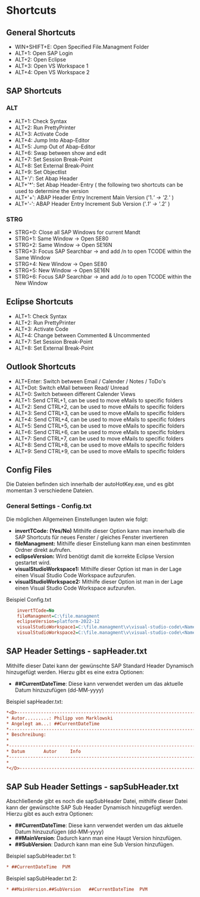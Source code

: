 # Shortcuts

## General Shortcuts

- WIN+SHIFT+E: Open Specified File.Managment Folder
- ALT+1: Open SAP Login
- ALT+2: Open Eclipse
- ALT+3: Open VS Workspace 1
- ALT+4: Open VS Workspace 2

## SAP Shortcuts

### ALT

- ALT+1:    Check Syntax
- ALT+2:    Run PrettyPrinter
- ALT+3:    Activate Code
- ALT+4:    Jump Into Abap-Editor
- ALT+5:    Jump Out of Abap-Editor
- ALT+6:    Swap between show and edit
- ALT+7:    Set Session Break-Point
- ALT+8:    Set External Break-Point
- ALT+9:    Set Objectlist
- ALT+'/':  Set Abap Header
- ALT+'*':  Set Abap Header-Entry ( the following two shortcuts can be used to determine the version
- ALT+'+':  ABAP Header Entry Increment Main Version ('1.*' -> '2.*' )
- ALT+'-':  ABAP Header Entry Increment Sub Version  ('*.1' -> '*.2' )

### STRG

- STRG+0: Close all SAP Windows for current Mandt
- STRG+1: Same Window -> Open SE80
- STRG+2: Same Window -> Open SE16N
- STRG+3: Focus SAP Searchbar -> and add /n to open TCODE within the Same Window
- STRG+4: New Window -> Open SE80
- STRG+5: New Window -> Open SE16N
- STRG+6: Focus SAP Searchbar -> and add /o to open TCODE within the New Window

## Eclipse Shortcuts

- ALT+1:    Check Syntax
- ALT+2:    Run PrettyPrinter
- ALT+3:    Activate Code
- ALT+4:    Change between Commented & Uncommented
- ALT+7:    Set Session Break-Point
- ALT+8:    Set External Break-Point

## Outlook Shortcuts

- ALT+Enter:    Switch between Email / Calender / Notes / ToDo's
- ALT+Dot:      Switch eMail between Read/ Unread
- ALT+0:        Switch between different Calender Views
- ALT+1:        Send CTRL+1, can be used to move eMails to specific folders
- ALT+2:        Send CTRL+2, can be used to move eMails to specific folders
- ALT+3:        Send CTRL+3, can be used to move eMails to specific folders
- ALT+4:        Send CTRL+4, can be used to move eMails to specific folders
- ALT+5:        Send CTRL+5, can be used to move eMails to specific folders
- ALT+6:        Send CTRL+6, can be used to move eMails to specific folders
- ALT+7:        Send CTRL+7, can be used to move eMails to specific folders
- ALT+8:        Send CTRL+8, can be used to move eMails to specific folders
- ALT+9:        Send CTRL+9, can be used to move eMails to specific folders

## Config Files

Die Dateien befinden sich innerhalb der autoHotKey.exe, und es gibt momentan 3 verschiedene Dateien.

### General Settings - Config.txt

Die möglichen Allgemeinen Einstellungen lauten wie folgt:

- **invertTCode: (Yes/No)** Mithilfe dieser Option kann man innerhalb die SAP Shortcuts für neues Fenster / gleiches Fenster invertieren
- **fileManagment:** Mithilfe dieser Einstellung kann man einen bestimmten Ordner direkt aufrufen.
- **eclipseVersion:** Wird benötigt damit die korrekte Eclipse Version gestartet wird.
- **visualStudioWorkspace1:** Mithilfe dieser Option ist man in der Lage einen Visual Studio Code Workspace aufzurufen.
- **visualStudioWorkspace2:** Mithilfe dieser Option ist man in der Lage einen Visual Studio Code Workspace aufzurufen.

Beispiel Config.txt

```ini
    invertTCode=No
    fileManagment=C:\file.managment
    eclipseVersion=platform-2022-12
    visualStudioWorkspace1=C:\file.managment\v\visual-studio-code\<Name 1>.code-workspace
    visualStudioWorkspace2=C:\file.managment\v\visual-studio-code\<Name 2>.code-workspace
```

## SAP Header Settings - sapHeader.txt

Mithilfe dieser Datei kann der gewünschte SAP Standard Header Dynamisch hinzugefügt werden.
Hierzu gibt es eine extra Optionen:

- **##CurrentDateTime**: Diese kann verwendet werden um das aktuelle Datum hinzuzufügen (dd-MM-yyyy)

Beispiel sapHeader.txt:

```ini
*<D>-------------------------------------------------------------------
* Autor.........: Philipp von Marklowski
* Angelegt am...: ##CurrentDateTime
*----------------------------------------------------------------------
* Beschreibung:
*
*----------------------------------------------------------------------
* Datum       Autor     Info
*----------------------------------------------------------------------
*
*</D>------------------------------------------------------------------
```

## SAP Sub Header Settings - sapSubHeader.txt

Abschließende gibt es noch die sapSubHeader Datei, mithilfe dieser Datei kann der gewünschte SAP Sub Header Dynamisch hinzugefügt werden.
Hierzu gibt es auch extra Optionen:

- **##CurrentDateTime**: Diese kann verwendet werden um das aktuelle Datum hinzuzufügen (dd-MM-yyyy)
- **##MainVersion**: Dadurch kann man eine Haupt Version hinzufügen.
- **##SubVersion**: Dadurch kann man eine Sub Version hinzufügen.

Beispiel sapSubHeader.txt 1:

```ini
* ##CurrentDateTime  PVM
```

Beispiel sapSubHeader.txt 2:

```ini
* ##MainVersion.##SubVersion   ##CurrentDateTime  PVM
```
